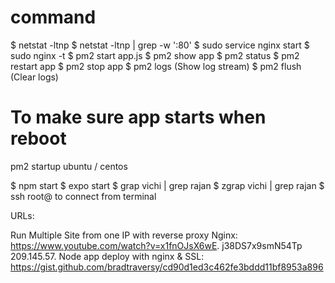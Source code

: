 # command

$ netstat -ltnp
$ netstat -ltnp | grep -w ':80'
$ sudo service nginx start
$ sudo nginx -t
$ pm2 start app.js
$ pm2 show app
$ pm2 status
$ pm2 restart app
$ pm2 stop app
$ pm2 logs (Show log stream)
$ pm2 flush (Clear logs)

# To make sure app starts when reboot
pm2 startup ubuntu / centos

$ npm start
$ expo start
$ grap vichi <file-name> | grep rajan
$ zgrap vichi <file-name> | grep rajan
$ ssh root@<host-ip-address> to connect from terminal




URLs:

Run Multiple Site from one IP with reverse proxy Nginx:  https://www.youtube.com/watch?v=x1fnOJsX6wE. j38DS7x9smN54Tp   209.145.57. 
Node app deploy with nginx & SSL:  https://gist.github.com/bradtraversy/cd90d1ed3c462fe3bddd11bf8953a896 
